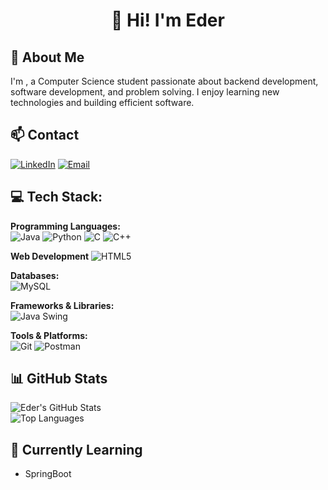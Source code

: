 # <p align="center">👋 Hi! I'm Eder</p>

## 📝 About Me
I'm , a Computer Science student passionate about backend development, software development, and problem solving. I enjoy learning new technologies and building efficient software.

## 📫 Contact 
[![LinkedIn](https://img.shields.io/badge/linkedin-%230077B5.svg?style=for-the-badge&logo=linkedin&logoColor=white)](https://www.linkedin.com/in/ederesquivelm/)
[![Email](https://img.shields.io/badge/email-D14836?style=for-the-badge&logo=gmail&logoColor=white)](mailto:eder.esquivelmld@gmail.com)

## 💻 Tech Stack:

**Programming Languages:**  
![Java](https://img.shields.io/badge/java-%23ED8B00.svg?style=for-the-badge&logo=openjdk&logoColor=white)
![Python](https://img.shields.io/badge/python-3670A0?style=for-the-badge&logo=python&logoColor=ffdd54)
![C](https://img.shields.io/badge/c-%2300599C.svg?style=for-the-badge&logo=c&logoColor=white)
![C++](https://img.shields.io/badge/c++-%2300599C.svg?style=for-the-badge&logo=c%2B%2B&logoColor=white)

**Web Development**
	![HTML5](https://img.shields.io/badge/html5-%23E34F26.svg?style=for-the-badge&logo=html5&logoColor=white)

**Databases:**  
![MySQL](https://img.shields.io/badge/mysql-4479A1.svg?style=for-the-badge&logo=mysql&logoColor=white)

**Frameworks & Libraries:**  
![Java Swing](https://img.shields.io/badge/Java_Swing-5382A1?style=for-the-badge&logo=java&logoColor=white)

**Tools & Platforms:**  
![Git](https://img.shields.io/badge/git-%23F05033.svg?style=for-the-badge&logo=git&logoColor=white)
![Postman](https://img.shields.io/badge/postman-%23FF6C37.svg?style=for-the-badge&logo=postman&logoColor=white)

## 📊 GitHub Stats
![Eder's GitHub Stats](https://github-readme-stats.vercel.app/api?username=EderEsquivelM&show_icons=true&theme=transparent) <br>
![Top Languages](https://github-readme-stats.vercel.app/api/top-langs/?username=EderEsquivelM&layout=compact&theme=transparent)


## 🌱 Currently Learning
- SpringBoot

